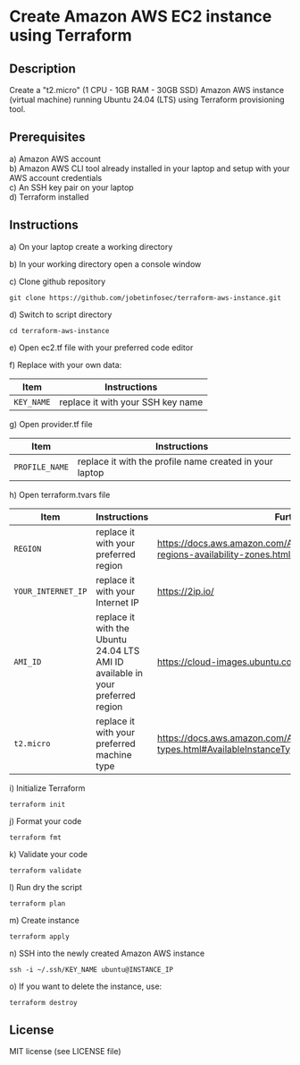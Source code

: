 # Create Amazon AWS EC2 instance using Terraform


## Description

Create a "t2.micro" (1 CPU - 1GB RAM - 30GB SSD) Amazon AWS instance (virtual machine) running Ubuntu 24.04 (LTS) using Terraform provisioning tool.



## Prerequisites

a) Amazon AWS account<br />
b) Amazon AWS CLI tool already installed in your laptop and setup with your AWS account credentials<br />
c) An SSH key pair on your laptop<br />
d) Terraform installed<br />



## Instructions

a) On your laptop create a working directory


b) In your working directory open a console window


c) Clone github repository

```
git clone https://github.com/jobetinfosec/terraform-aws-instance.git
```


d) Switch to script directory

```
cd terraform-aws-instance
```


e) Open ec2.tf file with your preferred code editor


f) Replace <PLACEHOLDERS> with your own data:

| Item | Instructions |
| --- | --- |
| `KEY_NAME` | replace it with your SSH key name |


g) Open provider.tf file

| Item | Instructions |
| --- | --- |
| `PROFILE_NAME` | replace it with the profile name created in your laptop |


h) Open terraform.tvars file


| Item | Instructions | Further info |
| --- | --- | --- |
| `REGION` | replace it with your preferred region | https://docs.aws.amazon.com/AWSEC2/latest/UserGuide/using-regions-availability-zones.html#concepts-available-regions |
| `YOUR_INTERNET_IP` | replace it with your Internet IP | https://2ip.io/ |
| `AMI_ID` | replace it with the Ubuntu 24.04 LTS AMI ID available in your preferred region | https://cloud-images.ubuntu.com/locator/ec2/ |
| `t2.micro` | replace it with your preferred machine type | https://docs.aws.amazon.com/AWSEC2/latest/UserGuide/instance-types.html#AvailableInstanceTypes |



i) Initialize Terraform

```
terraform init
```


j) Format your code

```
terraform fmt
```

k) Validate your code

```
terraform validate
```


l) Run dry the script

```
terraform plan
```


m) Create instance

```
terraform apply
```


n) SSH into the newly created Amazon AWS instance

```
ssh -i ~/.ssh/KEY_NAME ubuntu@INSTANCE_IP
```


o) If you want to delete the instance, use:

```
terraform destroy
```

## License

MIT license (see LICENSE file)